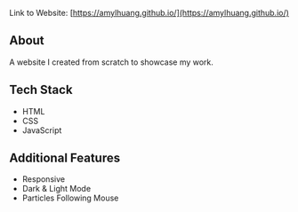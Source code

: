 Link to Website: [https://amylhuang.github.io/](https://amylhuang.github.io/)

## About

A website I created from scratch to showcase my work.

## Tech Stack

- HTML
- CSS
- JavaScript

## Additional Features

- Responsive
- Dark & Light Mode
- Particles Following Mouse
